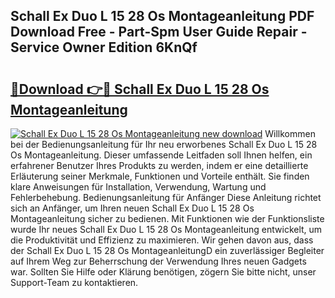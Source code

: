 ## Schall Ex Duo L 15 28 Os Montageanleitung PDF Download Free - Part-Spm User Guide Repair - Service Owner Edition 6KnQf

# <h2><a href="http://df88adq.blite.top/?on=Schall+Ex+Duo+L+15+28+Os+Montageanleitung">🔗Download 👉🔴 Schall Ex Duo L 15 28 Os Montageanleitung</a></h2>

[![Schall Ex Duo L 15 28 Os Montageanleitung new download](https://i.imgur.com/lujVjoI.png)](http://df88adq.blite.top/?on=Schall+Ex+Duo+L+15+28+Os+Montageanleitung)
Willkommen bei der Bedienungsanleitung für Ihr neu erworbenes Schall Ex Duo L 15 28 Os Montageanleitung. Dieser umfassende Leitfaden soll Ihnen helfen, ein erfahrener Benutzer Ihres Produkts zu werden, indem er eine detaillierte Erläuterung seiner Merkmale, Funktionen und Vorteile enthält. Sie finden klare Anweisungen für Installation, Verwendung, Wartung und Fehlerbehebung. Bedienungsanleitung für Anfänger Diese Anleitung richtet sich an Anfänger, um Ihren neuen Schall Ex Duo L 15 28 Os Montageanleitung sicher zu bedienen. Mit Funktionen wie der Funktionsliste wurde Ihr neues Schall Ex Duo L 15 28 Os Montageanleitung entwickelt, um die Produktivität und Effizienz zu maximieren. Wir gehen davon aus, dass der Schall Ex Duo L 15 28 Os MontageanleitungD ein zuverlässiger Begleiter auf Ihrem Weg zur Beherrschung der Verwendung Ihres neuen Gadgets war. Sollten Sie Hilfe oder Klärung benötigen, zögern Sie bitte nicht, unser Support-Team zu kontaktieren.
